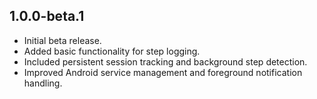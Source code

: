 ## 1.0.0-beta.1

- Initial beta release.
- Added basic functionality for step logging.
- Included persistent session tracking and background step detection.
- Improved Android service management and foreground notification handling.